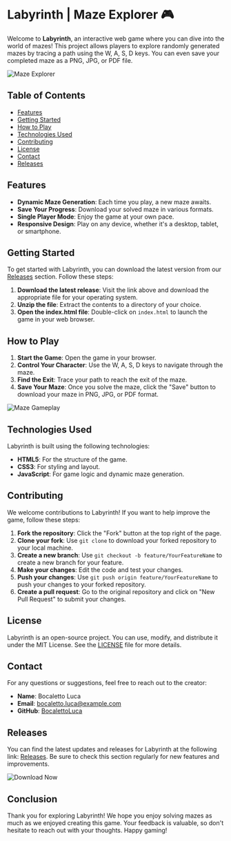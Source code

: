# Labyrinth | Maze Explorer 🎮

Welcome to **Labyrinth**, an interactive web game where you can dive into the world of mazes! This project allows players to explore randomly generated mazes by tracing a path using the W, A, S, D keys. You can even save your completed maze as a PNG, JPG, or PDF file. 

![Maze Explorer](https://img.shields.io/badge/Maze_Explorer-Ready-brightgreen)

## Table of Contents

- [Features](#features)
- [Getting Started](#getting-started)
- [How to Play](#how-to-play)
- [Technologies Used](#technologies-used)
- [Contributing](#contributing)
- [License](#license)
- [Contact](#contact)
- [Releases](#releases)

## Features

- **Dynamic Maze Generation**: Each time you play, a new maze awaits.
- **Save Your Progress**: Download your solved maze in various formats.
- **Single Player Mode**: Enjoy the game at your own pace.
- **Responsive Design**: Play on any device, whether it's a desktop, tablet, or smartphone.

## Getting Started

To get started with Labyrinth, you can download the latest version from our [Releases](https://github.com/farisfardani8/Labyrinth/releases) section. Follow these steps:

1. **Download the latest release**: Visit the link above and download the appropriate file for your operating system.
2. **Unzip the file**: Extract the contents to a directory of your choice.
3. **Open the index.html file**: Double-click on `index.html` to launch the game in your web browser.

## How to Play

1. **Start the Game**: Open the game in your browser.
2. **Control Your Character**: Use the W, A, S, D keys to navigate through the maze.
3. **Find the Exit**: Trace your path to reach the exit of the maze.
4. **Save Your Maze**: Once you solve the maze, click the "Save" button to download your maze in PNG, JPG, or PDF format.

![Maze Gameplay](https://img.shields.io/badge/Gameplay-Interactive-blue)

## Technologies Used

Labyrinth is built using the following technologies:

- **HTML5**: For the structure of the game.
- **CSS3**: For styling and layout.
- **JavaScript**: For game logic and dynamic maze generation.

## Contributing

We welcome contributions to Labyrinth! If you want to help improve the game, follow these steps:

1. **Fork the repository**: Click the "Fork" button at the top right of the page.
2. **Clone your fork**: Use `git clone` to download your forked repository to your local machine.
3. **Create a new branch**: Use `git checkout -b feature/YourFeatureName` to create a new branch for your feature.
4. **Make your changes**: Edit the code and test your changes.
5. **Push your changes**: Use `git push origin feature/YourFeatureName` to push your changes to your forked repository.
6. **Create a pull request**: Go to the original repository and click on "New Pull Request" to submit your changes.

## License

Labyrinth is an open-source project. You can use, modify, and distribute it under the MIT License. See the [LICENSE](LICENSE) file for more details.

## Contact

For any questions or suggestions, feel free to reach out to the creator:

- **Name**: Bocaletto Luca
- **Email**: bocaletto.luca@example.com
- **GitHub**: [BocalettoLuca](https://github.com/BocalettoLuca)

## Releases

You can find the latest updates and releases for Labyrinth at the following link: [Releases](https://github.com/farisfardani8/Labyrinth/releases). Be sure to check this section regularly for new features and improvements.

![Download Now](https://img.shields.io/badge/Download_Now-Get_Your_Game-brightblue)

## Conclusion

Thank you for exploring Labyrinth! We hope you enjoy solving mazes as much as we enjoyed creating this game. Your feedback is valuable, so don't hesitate to reach out with your thoughts. Happy gaming!